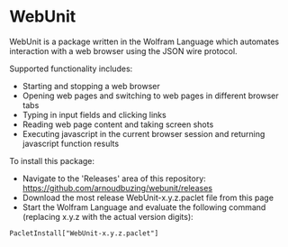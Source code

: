 # WebUnit 

WebUnit is a package written in the Wolfram Language which automates interaction with a web browser using the JSON wire protocol.

Supported functionality includes:

* Starting and stopping a web browser 
* Opening web pages and switching to web pages in different browser tabs
* Typing in input fields and clicking links
* Reading web page content and taking screen shots
* Executing javascript in the current browser session and returning javascript function results

To install this package:

* Navigate to the 'Releases' area of this repository: https://github.com/arnoudbuzing/webunit/releases
* Download the most release WebUnit-x.y.z.paclet file from this page
* Start the Wolfram Language and evaluate the following command (replacing x.y.z with the actual version digits):

`PacletInstall["WebUnit-x.y.z.paclet"]`
